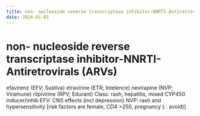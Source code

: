 ```yaml
---
title: non- nucleoside reverse transcriptase inhibitor-NNRTI-Antiretrovirals  ARVs 
date: 2024-01-01
---
```

# non- nucleoside reverse transcriptase inhibitor-NNRTI-Antiretrovirals (ARVs)

efavirenz (EFV; Sustiva)
etravirine (ETR; Intelence)
nevirapine (NVP; Viramune)
rilpivirine (RPV; Edurant)
Class: rash, hepatitis, mixed CYP450 inducer/inhib
EFV: CNS effects (incl depression)
NVP: rash and hypersensitivity [risk factors are female, CD4 >250, pregnancy (∴ avoid)]
